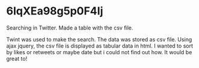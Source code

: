 # 6IqXEa98g5p0F4Ij
Searching in Twitter. Made a table with the csv file.

Twint was used to make the search. The data was stored as csv file. Using ajax jquery, the csv file is displayed as tabular data in html.
I wanted to sort by likes or retweets or maybe date but i could not find out how. It would be great to!
